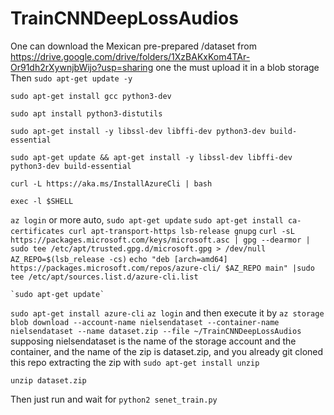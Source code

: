 # TrainCNNDeepLossAudios

One can download the Mexican pre-prepared /dataset from https://drive.google.com/drive/folders/1XzBAKxKom4TAr-Or91dh2rXywnjbWijo?usp=sharing
one the must upload it in a blob storage
Then
`sudo apt-get update -y`

`sudo apt-get install gcc python3-dev`

`sudo apt install python3-distutils`

`sudo apt-get install -y libssl-dev libffi-dev python3-dev build-essential`

`sudo apt-get update && apt-get install -y libssl-dev libffi-dev python3-dev build-essential`

`curl -L https://aka.ms/InstallAzureCli | bash`

`exec -l $SHELL`

`az login`
or more auto,
`sudo apt-get update`
`sudo apt-get install ca-certificates curl apt-transport-https lsb-release gnupg`
`curl -sL https://packages.microsoft.com/keys/microsoft.asc | gpg --dearmor | sudo tee /etc/apt/trusted.gpg.d/microsoft.gpg > /dev/null `
    `AZ_REPO=$(lsb_release -cs)`
`echo "deb [arch=amd64] https://packages.microsoft.com/repos/azure-cli/ $AZ_REPO main" |sudo tee /etc/apt/sources.list.d/azure-cli.list`
    
    `sudo apt-get update`
`sudo apt-get install azure-cli`
`az login`
and then execute it by 
`az storage blob download --account-name nielsendataset --container-name nielsendataset --name dataset.zip --file ~/TrainCNNDeepLossAudios `
supposing nielsendataset is the name of the storage account and the container, and the name of the zip is dataset.zip, and you already git cloned this repo
extracting the zip with
`sudo apt-get install unzip`

`unzip dataset.zip`

Then just run and wait for 
`python2 senet_train.py`
